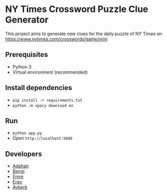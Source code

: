 # NY Times Crossword Puzzle Clue Generator
This project aims to generate new clues for the daily puzzle of NY Times on https://www.nytimes.com/crosswords/game/mini

## Prerequisites
- Python 3
- Virtual environment (recommended)

## Install dependencies
- `pip install -r requirements.txt`
- `python -m spacy download en`

## Run
- `python app.py`
- Open `http://localhost:5000`

## Developers
- [Adahan](https://github.com/adahan96)
- [Bengi](https://github.com/Bengi370)
- [Emre](https://github.com/sulunemre)
- [Eray](https://github.com/eraysahin)
- [Ayberk](https://github.com/ayberktecimer)
